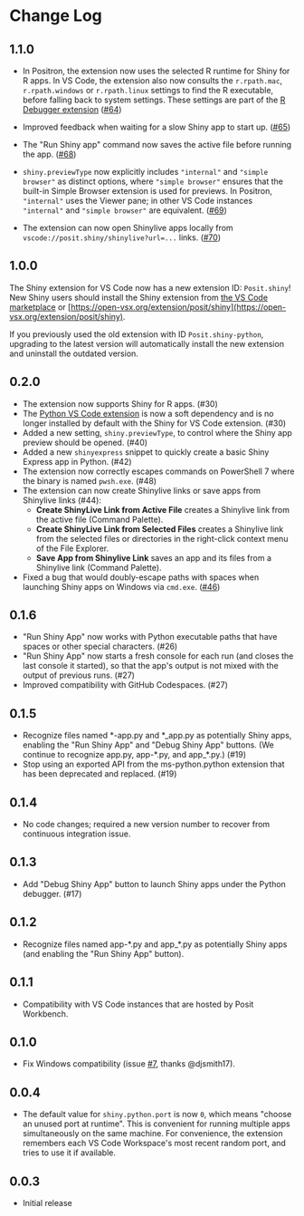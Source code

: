 # Change Log

## 1.1.0

- In Positron, the extension now uses the selected R runtime for Shiny for R apps. In VS Code, the extension also now consults the `r.rpath.mac`, `r.rpath.windows` or `r.rpath.linux` settings to find the R executable, before falling back to system settings. These settings are part of the [R Debugger extension](https://marketplace.visualstudio.com/items?itemName=RDebugger.r-debugger) ([#64](https://github.com/posit-dev/shiny-vscode/pull/64))

- Improved feedback when waiting for a slow Shiny app to start up. ([#65](https://github.com/posit-dev/shiny-vscode/pull/65))

- The "Run Shiny app" command now saves the active file before running the app. ([#68](https://github.com/posit-dev/shiny-vscode/pull/68))

- `shiny.previewType` now explicitly includes `"internal"` and `"simple browser"` as distinct options, where `"simple browser"` ensures that the built-in Simple Browser extension is used for previews. In Positron, `"internal"` uses the Viewer pane; in other VS Code instances `"internal"` and `"simple browser"` are equivalent. ([#69](https://github.com/posit-dev/shiny-vscode/pull/69))

- The extension can now open Shinylive apps locally from `vscode://posit.shiny/shinylive?url=...` links. ([#70](https://github.com/posit-dev/shiny-vscode/pull/70))

## 1.0.0

The Shiny extension for VS Code now has a new extension ID: `Posit.shiny`! New Shiny users should install the Shiny extension from [the VS Code marketplace](https://marketplace.visualstudio.com/items?itemName=Posit.shiny) or [https://open-vsx.org/extension/posit/shiny](https://open-vsx.org/extension/posit/shiny).

If you previously used the old extension with ID `Posit.shiny-python`, upgrading to the latest version will automatically install the new extension and uninstall the outdated version.

## 0.2.0

- The extension now supports Shiny for R apps. (#30)
- The [Python VS Code extension](https://marketplace.visualstudio.com/items?itemName=ms-python.python) is now a soft dependency and is no longer installed by default with the Shiny for VS Code extension. (#30)
- Added a new setting, `shiny.previewType`, to control where the Shiny app preview should be opened. (#40)
- Added a new `shinyexpress` snippet to quickly create a basic Shiny Express app in Python. (#42)
- The extension now correctly escapes commands on PowerShell 7 where the binary is named `pwsh.exe`. (#48)
- The extension can now create Shinylive links or save apps from Shinylive links (#44):
  - **Create ShinyLive Link from Active File** creates a Shinylive link from the active file (Command Palette).
  - **Create ShinyLive Link from Selected Files** creates a Shinylive link from the selected files or directories in the right-click context menu of the File Explorer.
  - **Save App from Shinylive Link** saves an app and its files from a Shinylive link (Command Palette).
- Fixed a bug that would doubly-escape paths with spaces when launching Shiny apps on Windows via `cmd.exe`. ([#46](https://github.com/posit-dev/shiny-vscode/issues/46))

## 0.1.6

- "Run Shiny App" now works with Python executable paths that have spaces or other special characters. (#26)
- "Run Shiny App" now starts a fresh console for each run (and closes the last console it started), so that the app's output is not mixed with the output of previous runs. (#27)
- Improved compatibility with GitHub Codespaces. (#27)

## 0.1.5

- Recognize files named \*-app.py and \*\_app.py as potentially Shiny apps, enabling the "Run Shiny App" and "Debug Shiny App" buttons. (We continue to recognize app.py, app-\*.py, and app\_\*.py.) (#19)
- Stop using an exported API from the ms-python.python extension that has been deprecated and replaced. (#19)

## 0.1.4

- No code changes; required a new version number to recover from continuous integration issue.

## 0.1.3

- Add "Debug Shiny App" button to launch Shiny apps under the Python debugger. (#17)

## 0.1.2

- Recognize files named app-\*.py and app\_\*.py as potentially Shiny apps (and enabling the "Run Shiny App" button).

## 0.1.1

- Compatibility with VS Code instances that are hosted by Posit Workbench.

## 0.1.0

- Fix Windows compatibility (issue [#7](https://github.com/posit-dev/shiny-vscode/issues/7), thanks @djsmith17).

## 0.0.4

- The default value for `shiny.python.port` is now `0`, which means "choose an unused port at runtime". This is convenient for running multiple apps simultaneously on the same machine. For convenience, the extension remembers each VS Code Workspace's most recent random port, and tries to use it if available.

## 0.0.3

- Initial release

